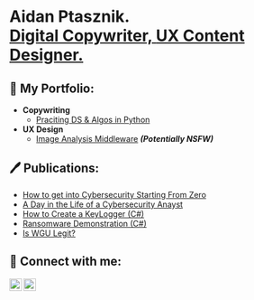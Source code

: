 <h1>Aidan Ptasznik. 
<br/> <a href="https://github.com/joshmadakor1">Digital Copywriter, </a> <a href="https://www.linkedin.com/in/joshmadakor/">UX Content Designer.</a>
</h1>

<h2>📓 My Portfolio:</h2>

- <b>Copywriting</b>
  - [Praciting DS & Algos in Python](https://github.com/joshmadakor1/Algorithms-Practice)
- <b>UX Design</b>
  - [Image Analysis Middleware](https://github.com/joshmadakor1/4chan-Image-Analysis-Middleware-C964) <b><i>(Potentially NSFW)</b></i>

<h2>🖊 Publications:</h2>

- [How to get into Cybersecurity Starting From Zero](https://www.youtube.com/watch?v=a83ASGn_V_s)
- [A Day in the Life of a Cybersecurity Anayst](https://www.youtube.com/watch?v=uHy3oM7NnoU)
- [How to Create a KeyLogger (C#)](https://www.youtube.com/watch?v=N-L9hklSlNk)
- [Ransomware Demonstration (C#)](https://www.youtube.com/watch?v=OfvdQeh79s0)
- [Is WGU Legit?](https://www.youtube.com/watch?v=E2MwRWxDBkA)

<h2>📲 Connect with me:</h2>

[<img align="left" alt="AidanPtasznik | LinkedIn" width="22px" src="https://cdn.jsdelivr.net/npm/simple-icons@8.5.0/icons/linkedin.svg" />][linkedin]
[<img align="left" alt="AidanPtasznik | Gmail" width="22px" src="https://cdn.jsdelivr.net/npm/simple-icons@8.5.0/icons/gmail.svg" />][gmail]

[linkedin]: https://linkedin.com/in/aidan-ptasznik
[gmail]: mailto:aidanptasznik@gmail.com
<!--
**aidan-hp/aidan-hp** is a ✨ _special_ ✨ repository because its `README.md` (this file) appears on your GitHub profile.

Here are some ideas to get you started:

- 🔭 I’m currently working on ...
- 🌱 I’m currently learning ...
- 👯 I’m looking to collaborate on ...
- 🤔 I’m looking for help with ...
- 💬 Ask me about ...
- 📫 How to reach me: ...
- 😄 Pronouns: ...
- ⚡ Fun fact: ...
-->
